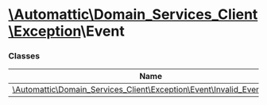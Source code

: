 # [\Automattic](../namespaces/automattic.md)[\Domain_Services_Client](../namespaces/automattic-domain-services-client.md)[\Exception](../namespaces/automattic-domain-services-client-exception.md)\Event

### Classes

| Name | Summary |
|------|---------|
| [\Automattic\Domain_Services_Client\Exception\Event\Invalid_Event_Name](../classes/Automattic-Domain-Services-Client-Exception-Event-Invalid-Event-Name.md) |  |
